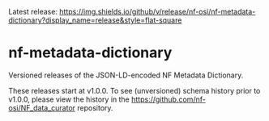 Latest release: https://img.shields.io/github/v/release/nf-osi/nf-metadata-dictionary?display_name=release&style=flat-square

# nf-metadata-dictionary
Versioned releases of the JSON-LD-encoded NF Metadata Dictionary. 

These releases start at v1.0.0. To see (unversioned) schema history prior to v1.0.0, please view the history in the https://github.com/nf-osi/NF_data_curator repository. 
